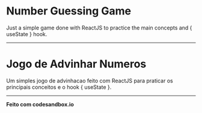 # Number Guessing Game

Just a simple game done with ReactJS to practice the main concepts and { useState } hook.

- - -

# Jogo de Advinhar Numeros

Um simples jogo de advinhacao feito com ReactJS para praticar os principais conceitos e o hook { useState }.

- - -

__Feito com codesandbox.io__
